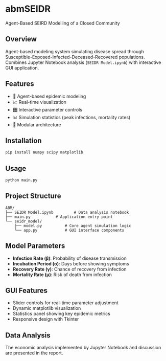 # abmSEIDR
Agent-Based SEIRD Modelling of a Closed Community



## Overview

Agent-based modeling system simulating disease spread through Susceptible-Exposed-Infected-Deceased-Recovered populations. Combines Jupyter Notebook analysis (`SEIDR Model.ipynb`) with interactive GUI application.

## Features

- 🦠 Agent-based epidemic modeling
- 📈 Real-time visualization
- 🎛️ Interactive parameter controls
- 📊 Simulation statistics (peak infections, mortality rates)
- 📁 Modular architecture

## Installation

```bash
pip install numpy scipy matplotlib
```

## Usage

```bash
python main.py
```

## Project Structure

```
ABM/
├── SEIDR Model.ipynb		  # Data analysis notebook
├── main.py			  # Application entry point
└── seidr_model/
    ├── model.py		  # Core agent simulation logic
    └── app.py			  # GUI interface components
```

## Model Parameters

- **Infection Rate (β)**: Probability of disease transmission
- **Incubation Period (σ)**: Days before showing symptoms
- **Recovery Rate (γ)**: Chance of recovery from infection
- **Mortality Rate (μ)**: Risk of death from infection

## GUI Features

- Slider controls for real-time parameter adjustment
- Dynamic matplotlib visualization
- Statistics panel showing key epidemic metrics
- Responsive design with Tkinter

## Data Analysis

The economic analysis implemented by Jupyter Notebook and discussion are presented in the report.
